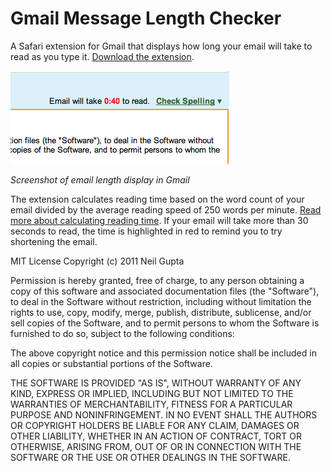 Gmail Message Length Checker
============================

A Safari extension for Gmail that displays how long your email will take to read as you type it. [Download the extension](https://github.com/downloads/neilgupta/Gmail-Message-Length-Checker/gmailmessagelengthchecker.safariextz).

![Screenshot](https://github.com/neilgupta/Gmail-Message-Length-Checker/raw/master/screenshot.png)

*Screenshot of email length display in Gmail*

The extension calculates reading time based on the word count of your email divided by the average reading speed of 250 words per minute. [Read more about calculating reading time](http://www.leancrew.com/all-this/2011/06/reading-time-in-textmate/). If your email will take more than 30 seconds to read, the time is highlighted in red to remind you to try shortening the email.

MIT License
Copyright (c) 2011 Neil Gupta

Permission is hereby granted, free of charge, to any person obtaining a copy of this software and associated documentation files (the "Software"), to deal in the Software without restriction, including without limitation the rights to use, copy, modify, merge, publish, distribute, sublicense, and/or sell copies of the Software, and to permit persons to whom the Software is furnished to do so, subject to the following conditions:

The above copyright notice and this permission notice shall be included in all copies or substantial portions of the Software.

THE SOFTWARE IS PROVIDED "AS IS", WITHOUT WARRANTY OF ANY KIND, EXPRESS OR IMPLIED, INCLUDING BUT NOT LIMITED TO THE WARRANTIES OF MERCHANTABILITY, FITNESS FOR A PARTICULAR PURPOSE AND NONINFRINGEMENT. IN NO EVENT SHALL THE AUTHORS OR COPYRIGHT HOLDERS BE LIABLE FOR ANY CLAIM, DAMAGES OR OTHER LIABILITY, WHETHER IN AN ACTION OF CONTRACT, TORT OR OTHERWISE, ARISING FROM, OUT OF OR IN CONNECTION WITH THE SOFTWARE OR THE USE OR OTHER DEALINGS IN THE SOFTWARE.